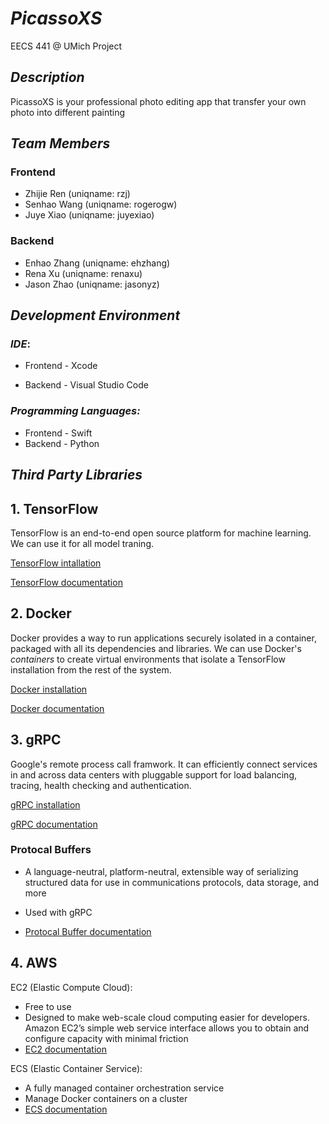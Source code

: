 # ***PicassoXS***
EECS 441 @ UMich Project 

## *Description*
PicassoXS is your professional photo editing app that transfer your own photo into different painting


## *Team Members*
### Frontend
- Zhijie Ren (uniqname: rzj)
- Senhao Wang (uniqname: rogerogw)
- Juye Xiao (uniqname: juyexiao)

### Backend
- Enhao Zhang (uniqname: ehzhang)
- Rena Xu (uniqname: renaxu)
- Jason Zhao (uniqname: jasonyz)


## *Development Environment*
### ***IDE***: 
- Frontend - Xcode

- Backend - Visual Studio Code

### ***Programming Languages:***
- Frontend - Swift
- Backend - Python


## *Third Party Libraries*
## 1. TensorFlow
TensorFlow is an end-to-end open source platform for machine learning. We can use it for all model traning.

[TensorFlow intallation](https://www.tensorflow.org/install)

[TensorFlow documentation](https://www.tensorflow.org/api_docs)

## 2. Docker
Docker provides a way to run applications securely isolated in a container, packaged with all its dependencies and libraries. We can use Docker's *containers* to create virtual environments that isolate a TensorFlow installation from the rest of the system.

[Docker installation](https://docs.docker.com/install/)

[Docker documentation](https://docs.docker.com/)

##  3. gRPC
Google's remote process call framwork. It can efficiently connect services in and across data centers with pluggable support for load balancing, tracing, health checking and authentication.

[gRPC installation](https://grpc.io/blog/installation/)

[gRPC documentation](https://grpc.io/docs/)

### Protocal Buffers

- A language-neutral, platform-neutral, extensible way of serializing structured data for use in communications protocols, data storage, and more

- Used with gRPC

- [Protocal Buffer documentation](https://developers.google.com/protocol-buffers/docs/overview)

## 4. AWS
EC2 (Elastic Compute Cloud): 
- Free to use
- Designed to make web-scale cloud computing easier for developers. Amazon EC2’s simple web service interface allows you to obtain and configure capacity with minimal friction
- [EC2 documentation](https://docs.aws.amazon.com/ec2/index.html?nc2=h_ql_doc_ec2) 

ECS (Elastic Container Service):
- A fully managed container orchestration service
- Manage Docker containers on a cluster
- [ECS documentation](https://docs.aws.amazon.com/AmazonECS/latest/developerguide/Welcome.html)

